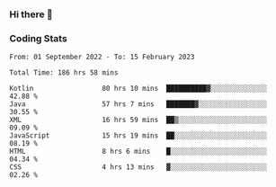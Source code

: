 ### Hi there 👋

<!--
**Girrafeec/girrafeec** is a ✨ _special_ ✨ repository because its `README.md` (this file) appears on your GitHub profile.

Here are some ideas to get you started:

- 🔭 I’m currently working on ...
- 🌱 I’m currently learning ...
- 👯 I’m looking to collaborate on ...
- 🤔 I’m looking for help with ...
- 💬 Ask me about ...
- 📫 How to reach me: ...
- 😄 Pronouns: ...
- ⚡ Fun fact: ...
-->

### Coding Stats
<!--START_SECTION:waka-->

```text
From: 01 September 2022 - To: 15 February 2023

Total Time: 186 hrs 58 mins

Kotlin                 80 hrs 10 mins  ██████████▓░░░░░░░░░░░░░░   42.88 %
Java                   57 hrs 7 mins   ███████▓░░░░░░░░░░░░░░░░░   30.55 %
XML                    16 hrs 59 mins  ██▒░░░░░░░░░░░░░░░░░░░░░░   09.09 %
JavaScript             15 hrs 19 mins  ██░░░░░░░░░░░░░░░░░░░░░░░   08.19 %
HTML                   8 hrs 6 mins    █░░░░░░░░░░░░░░░░░░░░░░░░   04.34 %
CSS                    4 hrs 13 mins   ▓░░░░░░░░░░░░░░░░░░░░░░░░   02.26 %
```

<!--END_SECTION:waka-->

